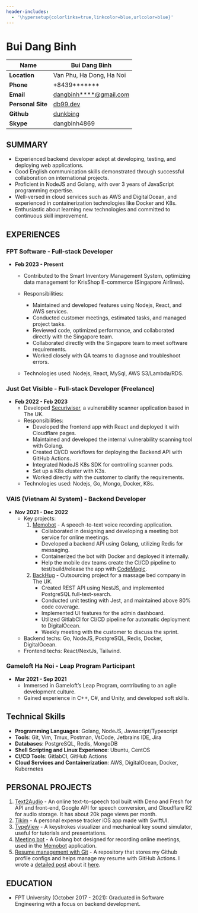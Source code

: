 ```yaml
---
header-includes:
  - '\hypersetup{colorlinks=true,linkcolor=blue,urlcolor=blue}'
---
```


# Bui Dang Binh

| **Name**          | Bui Dang Binh                                   |
| ------------------| ----------------------------------------------- |
| **Location**      | Van Phu, Ha Dong, Ha Noi                        |
| **Phone**         | +8439*******                                    |
| **Email**         | <dangbinh****@gmail.com>                        |
| **Personal Site** | [db99.dev](https://db99.dev)                    |
| **Github**        | [dunkbing](https://github.com/dunkbing)         |
| **Skype**         | dangbinh4869                                    |

## SUMMARY

- Experienced backend developer adept at developing, testing, and deploying web applications.
- Good English communication skills demonstrated through successful collaboration on international projects.
- Proficient in NodeJS and Golang, with over 3 years of JavaScript programming expertise.
- Well-versed in cloud services such as AWS and DigitalOcean, and experienced in containerization technologies like Docker and K8s.
- Enthusiastic about learning new technologies and committed to continuous skill improvement.

## EXPERIENCES

### FPT Software - Full-stack Developer

- **Feb 2023 - Present**
  - Contributed to the Smart Inventory Management System, optimizing data management for KrisShop E-commerce (Singapore Airlines).
  - Responsibilities:
    - Maintained and developed features using Nodejs, React, and AWS services.
    - Conducted customer meetings, estimated tasks, and managed project tasks.
    - Reviewed code, optimized performance, and collaborated directly with the Singapore team.
    - Collaborated directly with the Singapore team to meet software requirements.
    - Worked closely with QA teams to diagnose and troubleshoot errors.

  - Technologies used: Nodejs, React, MySql, AWS S3/Lambda/RDS.

### Just Get Visible - Full-stack Developer (Freelance)

- **Feb 2022 - Feb 2023**
  - Developed [Securiwiser](https://www.securiwiser.com/), a vulnerability scanner application based in The UK.
  - Responsibilities:
    - Developed the frontend app with React and deployed it with Cloudflare pages.
    - Maintained and developed the internal vulnerability scanning tool with Golang.
    - Created CI/CD workflows for deploying the Backend API with GitHub Actions.
    - Integrated NodeJS K8s SDK for controlling scanner pods.
    - Set up a K8s cluster with K3s.
    - Worked directly with the customer to clarify the requirements.
  - Technologies used: Nodejs, Go, Mongo, Docker, K8s.

### VAIS (Vietnam AI System) - Backend Developer

- **Nov 2021 - Dec 2022**
  - Key projects:
    1. [Memobot](https://memobot.io/) - A speech-to-text voice recording application.
       - Collaborated in designing and developing a meeting bot service for online meetings.
       - Developed a backend API using Golang, utilizing Redis for messaging.
       - Containerized the bot with Docker and deployed it internally.
       - Help the mobile dev teams create the CI/CD pipeline to test/build/release the app with [CodeMagic](https://codemagic.io/).
    2. [BackHug](https://mybackhug.com) - Outsourcing project for a massage bed company in The UK.
       - Created REST API using NestJS, and implemented PostgreSQL full-text-search.
       - Conducted unit testing with Jest, and maintained above 80% code coverage.
       - Implemented UI features for the admin dashboard.
       - Utilized GitlabCI for CI/CD pipeline for automatic deployment to DigitalOcean.
       - Weekly meeting with the customer to discuss the sprint.
  - Backend techs: Go, NodeJS, PostgreSQL, Redis, Docker, DigitalOcean.
  - Frontend techs: React/NextJs, Tailwind.

### Gameloft Ha Noi - Leap Program Participant

- **Mar 2021 - Sep 2021**
  - Immersed in Gameloft’s Leap Program, contributing to an agile development culture.
  - Gained experience in C++, C#, and Unity, and developed soft skills.

## Technical Skills

- **Programming Languages**: Golang, NodeJS, Javascript/Typescript
- **Tools**: Git, Vim, Tmux, Postman, VsCode, Jetbrains IDE, Jira
- **Databases**: PostgreSQL, Redis, MongoDB
- **Shell Scripting and Linux Experience**: Ubuntu, CentOS
- **CI/CD Tools**: GitlabCI, GitHub Actions
- **Cloud Services and Containerization**: AWS, DigitalOcean, Docker, Kubernetes

## PERSONAL PROJECTS

1. [Text2Audio](https://text2audio.cc) - An online text-to-speech tool built with Deno and Fresh for API and front-end, Google API for speech conversion, and Cloudflare R2 for audio storage. It has about 20k page views per month.
2. [Tikim](https://apps.apple.com/app/tikim/id6727017255) - A personal expense tracker iOS app made with SwiftUI.
3. [TypeView](https://typeview.db99.dev) - A keystrokes visualizer and mechanical key sound simulator, useful for tutorials and presentations.
4. [Meeting bot](https://github.com/dunkbing/meeting-bot) - A Golang bot designed for recording online meetings, used in the [Memobot](https://memobot.io/) application.
5. [Resume management with Git](https://github.com/dunkbing/dunkbing) - A repository that stores my Github profile configs and helps manage my resume with GitHub Actions. I wrote a [detailed post](https://dev.to/dunkbing/managing-my-resume-with-git-a-version-control-approach-7hk) about it [here](https://dev.to/dunkbing/managing-my-resume-with-git-a-version-control-approach-7hk).

## EDUCATION

- FPT University (October 2017 - 2021): Graduated in Software Engineering with a focus on backend development.
